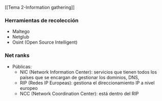 [[Tema 2-Information gathering]]

### Herramientas de recolección
+ Maltego
+ Netglub
+ Osint (Open Source Intelligent)

### Net ranks
+ Públicas:
	+ NIC (Network Information Center): servicios que tienen todos los países que se encargan de gestionar los dominios, DNS, 
	+ RIP (Redes IP Europeas): gestiona el direccionamiento IP a nivel europeo
	+ NCC (Network Coordination Center): está dentro del RIP
